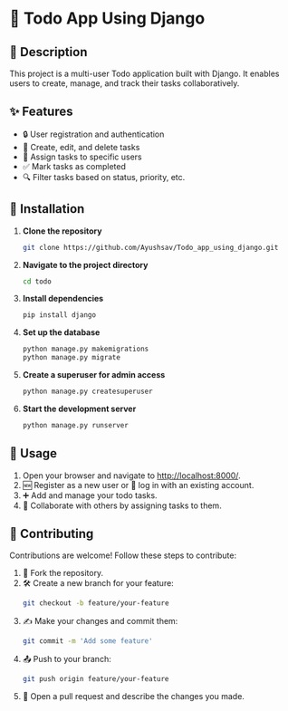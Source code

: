 
# 📝 Todo App Using Django

## 📜 Description
This project is a multi-user Todo application built with Django. It enables users to create, manage, and track their tasks collaboratively.

## ✨ Features
- 🔒 User registration and authentication
- 📝 Create, edit, and delete tasks
- 👥 Assign tasks to specific users
- ✅ Mark tasks as completed
- 🔍 Filter tasks based on status, priority, etc.

## 🚀 Installation

1. **Clone the repository**  
   ```bash
   git clone https://github.com/Ayushsav/Todo_app_using_django.git
   ```

2. **Navigate to the project directory**  
   ```bash
   cd todo
   ```

3. **Install dependencies**  
   ```bash
   pip install django
   ```

4. **Set up the database**  
   ```bash
   python manage.py makemigrations
   python manage.py migrate
   ```

5. **Create a superuser for admin access**  
   ```bash
   python manage.py createsuperuser
   ```

6. **Start the development server**  
   ```bash
   python manage.py runserver
   ```

## 🌟 Usage
1. Open your browser and navigate to [http://localhost:8000/](http://localhost:8000/).
2. 🆕 Register as a new user or 🔑 log in with an existing account.
3. ➕ Add and manage your todo tasks.
4. 🤝 Collaborate with others by assigning tasks to them.

## 🤝 Contributing

Contributions are welcome! Follow these steps to contribute:

1. 🍴 Fork the repository.
2. 🛠️ Create a new branch for your feature:  
   ```bash
   git checkout -b feature/your-feature
   ```
3. ✍️ Make your changes and commit them:  
   ```bash
   git commit -m 'Add some feature'
   ```
4. 📤 Push to your branch:  
   ```bash
   git push origin feature/your-feature
   ```
5. 📝 Open a pull request and describe the changes you made.
